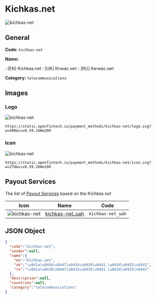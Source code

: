 
# Kichkas.net 
![kichkas-net](https://static.openfintech.io/payment_methods/kichkas-net/logo.svg?w=400&c=v0.59.26#w200)  

## General 
**Code:** `kichkas-net` 
 
**Name:** 
 
:	[EN] Kichkas.net 
:	[UK] Кічкас.нет 
:	[RU] Кичкас.нет 
 
**Category:** `telecommunications` 
 

## Images 

### Logo 
![kichkas-net](https://static.openfintech.io/payment_methods/kichkas-net/logo.svg?w=400&c=v0.59.26#w200)  

```
https://static.openfintech.io/payment_methods/kichkas-net/logo.svg?w=400&c=v0.59.26#w200
```  

### Icon 
![kichkas-net](https://static.openfintech.io/payment_methods/kichkas-net/icon.svg?w=278&c=v0.59.26#w100)  

```
https://static.openfintech.io/payment_methods/kichkas-net/icon.svg?w=278&c=v0.59.26#w100
```  

## Payout Services 
 
The list of [Payout Services](/payout-services/) based on the _Kichkas.net_ 

|Icon|Name|Code| 
|:---:|:---:|:---:| 
|![kichkas-net](https://static.openfintech.io/payout_methods/kichkas-net/icon.png?w=278&c=v0.59.26#w40) |[kichkas-net_uah](/payout-services/kichkas-net_uah/)|`kichkas-net_uah`| 
 

## JSON Object 

```json
{
  "code":"kichkas-net",
  "vendor":null,
  "name":{
    "en":"Kichkas.net",
    "uk":"\u041a\u0456\u0447\u043a\u0430\u0441.\u043d\u0435\u0442",
    "ru":"\u041a\u0438\u0447\u043a\u0430\u0441.\u043d\u0435\u0442"
  },
  "description":null,
  "countries":null,
  "category":"telecommunications"
}
```  
